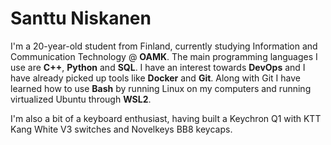 # Santtu Niskanen

I'm a 20-year-old student from Finland, currently studying Information and Communication Technology @ **OAMK**. The main programming languages I use are **C++**, **Python** and **SQL**. I have an interest towards **DevOps** and I have already picked up tools like **Docker** and **Git**. Along with Git I have learned how to use **Bash** by running Linux on my computers and running virtualized Ubuntu through **WSL2**.

I'm also a bit of a keyboard enthusiast, having built a Keychron Q1 with KTT Kang White V3 switches and Novelkeys BB8 keycaps.
